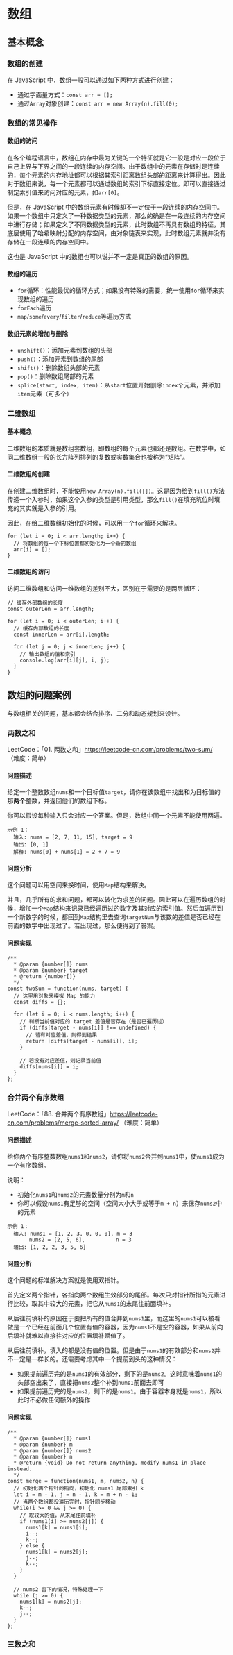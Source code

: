 # 数组
## 基本概念
### 数组的创建
在 JavaScript 中，数组一般可以通过如下两种方式进行创建：
- 通过字面量方式：`const arr = [];`
- 通过`Array`对象创建：`const arr = new Array(n).fill(0);`

### 数组的常见操作
#### 数组的访问
在各个编程语言中，数组在内存中最为关键的一个特征就是它一般是对应一段位于自己上界与下界之间的一段连续的内存空间。由于数组中的元素在存储时是连续的，每个元素的内存地址都可以根据其索引距离数组头部的距离来计算得出。因此对于数组来说，每一个元素都可以通过数组的索引下标直接定位。即可以直接通过制定索引值来访问对应的元素，如`arr[0]`。

但是，在 JavaScript 中的数组元素有时候却不一定位于一段连续的内存空间中。如果一个数组中只定义了一种数据类型的元素，那么的确是在一段连续的内存空间中进行存储；如果定义了不同数据类型的元素，此时数组不再具有数组的特征，其底层使用了哈希映射分配的内存空间，由对象链表来实现，此时数组元素就并没有存储在一段连续的内存空间中。

这也是 JavaScript 中的数组也可以说并不一定是真正的数组的原因。

#### 数组的遍历
- `for`循环：性能最优的循环方式；如果没有特殊的需要，统一使用`for`循环来实现数组的遍历
- `forEach`遍历
- `map`/`some`/`every`/`filter`/`reduce`等遍历方式

#### 数组元素的增加与删除
- `unshift()`：添加元素到数组的头部
- `push()`：添加元素到数组的尾部
- `shift()`：删除数组头部的元素
- `pop()`：删除数组尾部的元素
- `splice(start, index, item)`：从`start`位置开始删除`index`个元素，并添加`item`元素（可多个）

### 二维数组
#### 基本概念
二维数组的本质就是数组套数组，即数组的每个元素也都还是数组。在数学中，如同二维数组一般的长方阵列排列的复数或实数集合也被称为“矩阵”。

#### 二维数组的创建
在创建二维数组时，不能使用`new Array(n).fill([])`。这是因为给到`fill()`方法传递一个入参时，如果这个入参的类型是引用类型，那么`fill()`在填充坑位时填充的其实就是入参的引用。

因此，在给二维数组初始化的时候，可以用一个`for`循环来解决。
```
for (let i = 0; i < arr.length; i++) {
  // 将数组的每一个下标位置都初始化为一个新的数组
  arr[i] = [];
}
```

#### 二维数组的访问
访问二维数组和访问一维数组的差别不大，区别在于需要的是两层循环：
```
// 缓存外部数组的长度
const outerLen = arr.length;

for (let i = 0; i < outerLen; i++) {
  // 缓存内部数组的长度
  const innerLen = arr[i].length;
  
  for (let j = 0; j < innerLen; j++) {
    // 输出数组的值和索引
    console.log(arr[i][j], i, j);
  }
}
```

## 数组的问题案例
与数组相关的问题，基本都会结合排序、二分和动态规划来设计。

### 两数之和
LeetCode：「01. 两数之和」https://leetcode-cn.com/problems/two-sum/ （难度：简单）

#### 问题描述
给定一个整数数组`nums`和一个目标值`target`，请你在该数组中找出和为目标值的那**两个**整数，并返回他们的数组下标。

你可以假设每种输入只会对应一个答案。但是，数组中同一个元素不能使用两遍。

```
示例 1：
  输入: nums = [2, 7, 11, 15], target = 9
  输出: [0, 1]
  解释: nums[0] + nums[1] = 2 + 7 = 9
```

#### 问题分析
这个问题可以用空间来换时间，使用`Map`结构来解决。

并且，几乎所有的求和问题，都可以转化为求差的问题。因此可以在遍历数组的时候，增加一个`Map`结构来记录已经遍历过的数字及其对应的索引值。然后每遍历到一个新数字的时候，都回到`Map`结构里去查询`targetNum`与该数的差值是否已经在前面的数字中出现过了。若出现过，那么便得到了答案。

#### 问题实现
```
/**
  * @param {number[]} nums
  * @param {number} target
  * @return {number[]}
  */
const twoSum = function(nums, target) {
  // 这里用对象来模拟 Map 的能力
  const diffs = {};

  for (let i = 0; i < nums.length; i++) {
    // 判断当前值对应的 target 差值是否存在（是否已遍历过）
    if (diffs[target - nums[i]] !== undefined) {
      // 若有对应差值，则得到结果
      return [diffs[target - nums[i]], i];
    }

    // 若没有对应差值，则记录当前值
    diffs[nums[i]] = i;
  }
};
```

### 合并两个有序数组
LeetCode：「88. 合并两个有序数组」https://leetcode-cn.com/problems/merge-sorted-array/ （难度：简单）

#### 问题描述
给你两个有序整数数组`nums1`和`nums2`，请你将`nums2`合并到`nums1`中，使`nums1`成为一个有序数组。

说明：
- 初始化`nums1`和`nums2`的元素数量分别为`m`和`n`
- 你可以假设`nums1`有足够的空间（空间大小大于或等于`m + n`）来保存`nums2`中的元素

```
示例 1：
  输入: nums1 = [1, 2, 3, 0, 0, 0], m = 3
       nums2 = [2, 5, 6],          n = 3
  输出: [1, 2, 2, 3, 5, 6]
```

#### 问题分析
这个问题的标准解决方案就是使用双指针。

首先定义两个指针，各指向两个数组生效部分的尾部。每次只对指针所指的元素进行比较，取其中较大的元素，把它从`nums1`的末尾往前面填补。

从后往前填补的原因在于要把所有的值合并到`nums1`里，而这里的`nums1`可以被看做是一个已经在前面几个位置有值的容器，因为`nums1`不是空的容器，如果从前向后填补就难以直接往对应的位置填补赋值了。

从后往前填补，填入的都是没有值的位置。但是由于`nums1`的有效部分和`nums2`并不一定是一样长的。还需要考虑其中一个提前到头的这种情况：
- 如果提前遍历完的是`nums1`的有效部分，剩下的是`nums2`。这时意味着`nums1`的头部空出来了，直接把`nums2`整个补到`nums1`前面去即可
- 如果提前遍历完的是`nums2`，剩下的是`nums1`。由于容器本身就是`nums1`，所以此时不必做任何额外的操作

#### 问题实现
```
/**
  * @param {number[]} nums1
  * @param {number} m
  * @param {number[]} nums2
  * @param {number} n
  * @return {void} Do not return anything, modify nums1 in-place instead. 
  */
const merge = function(nums1, m, nums2, n) {
  // 初始化两个指针的指向，初始化 nums1 尾部索引 k
  let i = m - 1, j = n - 1, k = m + n - 1;
  // 当两个数组都没遍历完时，指针同步移动
  while(i >= 0 && j >= 0) {
    // 取较大的值，从末尾往前填补
    if (nums1[i] >= nums2[j]) {
      nums1[k] = nums1[i];
      i--;
      k--;
    } else {
      nums1[k] = nums2[j];
      j--;
      k--;
    }
  }

  // nums2 留下的情况，特殊处理一下
  while (j >= 0) {
    nums1[k] = nums2[j];
    k--;
    j--;
  }
};
```

### 三数之和